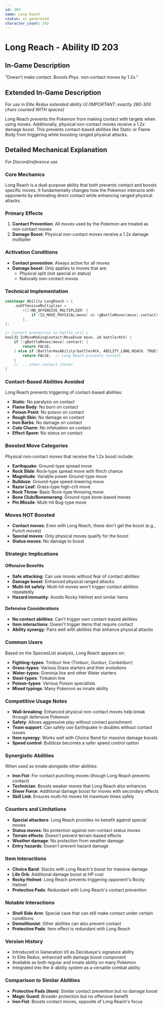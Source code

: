 ```yaml
---
id: 203
name: Long Reach
status: ai-generated
character_count: 292
---
```


# Long Reach - Ability ID 203

## In-Game Description
"Doesn't make contact. Boosts Phys. non-contact moves by 1.2x."

## Extended In-Game Description
*For use in Elite Redux extended ability UI (IMPORTANT: exactly 280-300 chars counted WITH spaces)*

Long Reach prevents the Pokemon from making contact with targets when using moves. Additionally, physical non-contact moves receive a 1.2x damage boost. This prevents contact-based abilities like Static or Flame Body from triggering while boosting ranged physical attacks.

## Detailed Mechanical Explanation
*For Discord/reference use*

### Core Mechanics
Long Reach is a dual-purpose ability that both prevents contact and boosts specific moves. It fundamentally changes how the Pokemon interacts with opponents by eliminating direct contact while enhancing ranged physical attacks.

### Primary Effects
1. **Contact Prevention**: All moves used by the Pokemon are treated as non-contact moves
2. **Damage Boost**: Physical non-contact moves receive a 1.2x damage multiplier

### Activation Conditions
- **Contact prevention**: Always active for all moves
- **Damage boost**: Only applies to moves that are:
  - Physical split (not special or status)
  - Naturally non-contact moves

### Technical Implementation
```c
constexpr Ability LongReach = {
    .onOffensiveMultiplier =
        +[](ON_OFFENSIVE_MULTIPLIER) {
            if (IS_MOVE_PHYSICAL(move) && !gBattleMoves[move].contact) MUL(1.2);
        },
};

// Contact prevention in battle_util.c
bool32 IsMoveMakingContact(MoveEnum move, u8 battlerAtk) {
    if (!gBattleMoves[move].contact) {
        return FALSE;
    } else if (BattlerHasAbility(battlerAtk, ABILITY_LONG_REACH, TRUE)) {
        return FALSE;  // Long Reach prevents contact
    }
    // ... other contact checks
}
```

### Contact-Based Abilities Avoided
Long Reach prevents triggering of contact-based abilities:
- **Static**: No paralysis on contact
- **Flame Body**: No burn on contact
- **Poison Point**: No poison on contact
- **Rough Skin**: No damage on contact
- **Iron Barbs**: No damage on contact
- **Cute Charm**: No infatuation on contact
- **Effect Spore**: No status on contact

### Boosted Move Categories
Physical non-contact moves that receive the 1.2x boost include:
- **Earthquake**: Ground-type spread move
- **Rock Slide**: Rock-type spread move with flinch chance
- **Magnitude**: Variable power Ground-type move
- **Bulldoze**: Ground-type speed-lowering move
- **Razor Leaf**: Grass-type high-crit move
- **Rock Throw**: Basic Rock-type throwing move
- **Bone Club/Bonemerang**: Ground-type bone-based moves
- **Pin Missile**: Multi-hit Bug-type move

### Moves NOT Boosted
- **Contact moves**: Even with Long Reach, these don't get the boost (e.g., Punch moves)
- **Special moves**: Only physical moves qualify for the boost
- **Status moves**: No damage to boost

### Strategic Implications

#### Offensive Benefits
- **Safe attacking**: Can use moves without fear of contact abilities
- **Damage boost**: Enhanced physical ranged attacks
- **Multi-hit safety**: Multi-hit moves won't trigger contact abilities repeatedly
- **Hazard immunity**: Avoids Rocky Helmet and similar items

#### Defensive Considerations
- **No contact abilities**: Can't trigger own contact-based abilities
- **Item interactions**: Doesn't trigger items that require contact
- **Ability synergy**: Pairs well with abilities that enhance physical attacks

### Common Users
Based on the SpeciesList analysis, Long Reach appears on:
- **Fighting-types**: Timburr line (Timburr, Gurdurr, Conkeldurr)
- **Grass-types**: Various Grass starters and their evolutions
- **Water-types**: Greninja line and other Water starters
- **Steel-types**: Tinkaton line
- **Poison-types**: Various Poison specialists
- **Mixed typings**: Many Pokemon as innate ability

### Competitive Usage Notes
- **Wall-breaking**: Enhanced physical non-contact moves help break through defensive Pokemon
- **Safety**: Allows aggressive play without contact punishment
- **Team support**: Can safely use Earthquake in doubles without contact issues
- **Item synergy**: Works well with Choice Band for massive damage boosts
- **Speed control**: Bulldoze becomes a safer speed control option

### Synergistic Abilities
When used as innate alongside other abilities:
- **Iron Fist**: For contact punching moves (though Long Reach prevents contact)
- **Technician**: Boosts weaker moves that Long Reach also enhances
- **Sheer Force**: Additional damage boost for moves with secondary effects
- **Skill Link**: Ensures multi-hit moves hit maximum times safely

### Counters and Limitations
- **Special attackers**: Long Reach provides no benefit against special moves
- **Status moves**: No protection against non-contact status moves
- **Terrain effects**: Doesn't prevent terrain-based effects
- **Weather damage**: No protection from weather damage
- **Entry hazards**: Doesn't prevent hazard damage

### Item Interactions
- **Choice Band**: Stacks with Long Reach's boost for massive damage
- **Life Orb**: Additional damage boost at HP cost
- **Rocky Helmet**: Long Reach prevents triggering opponent's Rocky Helmet
- **Protective Pads**: Redundant with Long Reach's contact prevention

### Notable Interactions
- **Shell Side Arm**: Special case that can still make contact under certain conditions
- **Demolitionist**: Other abilities can also prevent contact
- **Protective Pads**: Item effect is redundant with Long Reach

### Version History
- Introduced in Generation VII as Decidueye's signature ability
- In Elite Redux, enhanced with damage boost component
- Available as both regular and innate ability on many Pokemon
- Integrated into the 4-ability system as a versatile combat ability

### Comparison to Similar Abilities
- **Protective Pads (item)**: Similar contact prevention but no damage boost
- **Magic Guard**: Broader protection but no offensive benefit
- **Iron Fist**: Boosts contact moves, opposite of Long Reach's focus